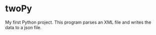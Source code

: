 # twoPy
My first Python project. This program parses an XML file and writes the data to a json file. 
